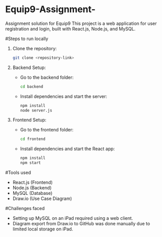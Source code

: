 # Equip9-Assignment-
Assignment solution for Equip9
This project is a web application for user registration and login, built with React.js, Node.js, and MySQL.

#Steps to run locally
1. Clone the repository:  
   ```bash
   git clone <repository-link>
   ```  

2. Backend Setup:  
   - Go to the backend folder:  
     ```bash
     cd backend
     ```  
   - Install dependencies and start the server:  
     ```bash
     npm install
     node server.js
     ```  

3. Frontend Setup:  
   - Go to the frontend folder:  
     ```bash
     cd frontend
     ```  
   - Install dependencies and start the React app:  
     ```bash
     npm install
     npm start
     ```

#Tools used
- React.js (Frontend)
- Node.js (Backend)
- MySQL (Database)
- Draw.io (Use Case Diagram)


#Challenges faced
- Setting up MySQL on an iPad required using a web client.
- Diagram export from Draw.io to GitHub was done manually due to limited local storage on iPad.
